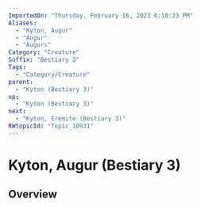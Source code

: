 ```yaml
---
ImportedOn: "Thursday, February 16, 2023 6:10:23 PM"
Aliases:
  - "Kyton, Augur"
  - "Augur"
  - "Augurs"
Category: "Creature"
Suffix: "Bestiary 3"
Tags:
  - "Category/Creature"
parent:
  - "Kyton (Bestiary 3)"
up:
  - "Kyton (Bestiary 3)"
next:
  - "Kyton, Eremite (Bestiary 3)"
RWtopicId: "Topic_10931"
---
```

# Kyton, Augur (Bestiary 3)
## Overview
